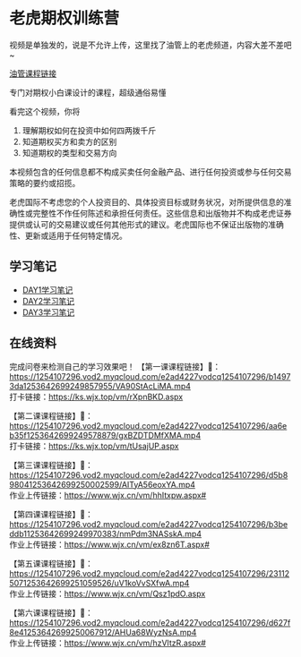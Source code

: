 # 老虎期权训练营

视频是单独发的，说是不允许上传，这里找了油管上的老虎频道，内容大差不差吧~

[油管课程链接](https://www.youtube.com/watch?v=m_BE0YYoUHk&list=PL5sgM65oENPQSMlbgDhluJcbl61AWkwWc)

专门对期权小白课设计的课程，超级通俗易懂

看完这个视频，你将
1. 理解期权如何在投资中如何四两拨千斤
2. 知道期权买方和卖方的区别 
3. 知道期权的类型和交易方向 

本视频包含的任何信息都不构成买卖任何金融产品、进行任何投资或参与任何交易策略的要约或招揽。

老虎国际不考虑您的个人投资目的、具体投资目标或财务状况，对所提供信息的准确性或完整性不作任何陈述和承担任何责任。这些信息和出版物并不构成老虎证券提供或认可的交易建议或任何其他形式的建议。老虎国际也不保证出版物的准确性、更新或适用于任何特定情况。

## 学习笔记


- [DAY1学习笔记](老虎期权训练营DAY1.md)
- [DAY2学习笔记](老虎期权训练营DAY2.md)
- [DAY3学习笔记](老虎期权训练营DAY3.md)



## 在线资料

完成问卷来检测自己的学习效果吧！
【第一课课程链接】🔗：https://1254107296.vod2.myqcloud.com/e2ad4227vodcq1254107296/b14973da1253642699249857955/VA90StAcLiMA.mp4 <br>
打卡链接：https://ks.wjx.top/vm/rXpnBKD.aspx

【第二课课程链接】🔗：https://1254107296.vod2.myqcloud.com/e2ad4227vodcq1254107296/aa6eb35f1253642699249578879/gxBZDTDMfXMA.mp4 <br>
打卡链接：https://ks.wjx.top/vm/tUsajUP.aspx

【第三课课程链接】🔗：https://1254107296.vod2.myqcloud.com/e2ad4227vodcq1254107296/d5b898041253642699250002599/AITyA56eoxYA.mp4 <br>
作业上传链接：https://www.wjx.cn/vm/hhItxpw.aspx# 

【第四课课程链接】🔗：https://1254107296.vod2.myqcloud.com/e2ad4227vodcq1254107296/b3beddb11253642699249970383/nmPdm3NASskA.mp4 <br>
作业上传链接：https://www.wjx.cn/vm/ex8zn6T.aspx# 

【第五课课程链接】🔗：https://1254107296.vod2.myqcloud.com/e2ad4227vodcq1254107296/231125071253642699251059526/uV1koVvSXfwA.mp4 <br>
作业上传链接：https://www.wjx.cn/vm/Qsz1pdO.aspx

【第六课课程链接】🔗：https://1254107296.vod2.myqcloud.com/e2ad4227vodcq1254107296/d627f8e41253642699250067912/AHUa68WyzNsA.mp4 <br>
作业上传链接：https://www.wjx.cn/vm/hzVItzR.aspx#  